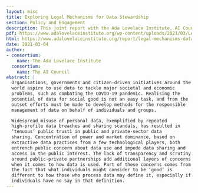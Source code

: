 ```yaml
---
layout: misc
title: Exploring Legal Mechanisms for Data Stewardship
section: Policy and Engagement
description: This joint report with the Ada Lovelace Institute, AI Council, ODI and City of London Law Society sets out how different legal models can support different forms of data stewardship. 
pdf: https://www.adalovelaceinstitute.org/wp-content/uploads/2021/03/Legal-mechanisms-for-data-stewardship_report_Ada_AI-Council-2.pdf
html: https://www.adalovelaceinstitute.org/report/legal-mechanisms-data-stewardship/
date: 2021-03-04
author:
- consortium:
    name: The Ada Lovelace Institute
  consortium:
    name: The AI Council 
abstract: |
  Organisations, governments and citizen-driven initiatives around the
  world aspire to use data to tackle major societal and economic
  problems, such as combating the COVID-19 pandemic. Realising the
  potential of data for social good is not an easy task, and from the
  outset efforts must be made to develop methods for the responsible
  management of data on behalf of individuals and groups.

  Widespread misuse of personal data, exemplified by repeated
  high-profile data breaches and sharing scandals, has resulted in
  ‘tenuous’ public trust1 in public and private-sector data
  sharing. Concentration of power and market dominance, based on
  extractive data practices from a few technological players, both
  entrench public concern about data use and impede data sharing and
  access in the public interest. The lack of transparency and scrutiny
  around public-private partnerships add additional layers of concerns
  when it comes to how data is used. Part of these concerns comes from
  the fact that what individuals might consider to be ‘good’ is
  different to how those who process data may define it, especially if
  individuals have no say in that definition.
---
```


